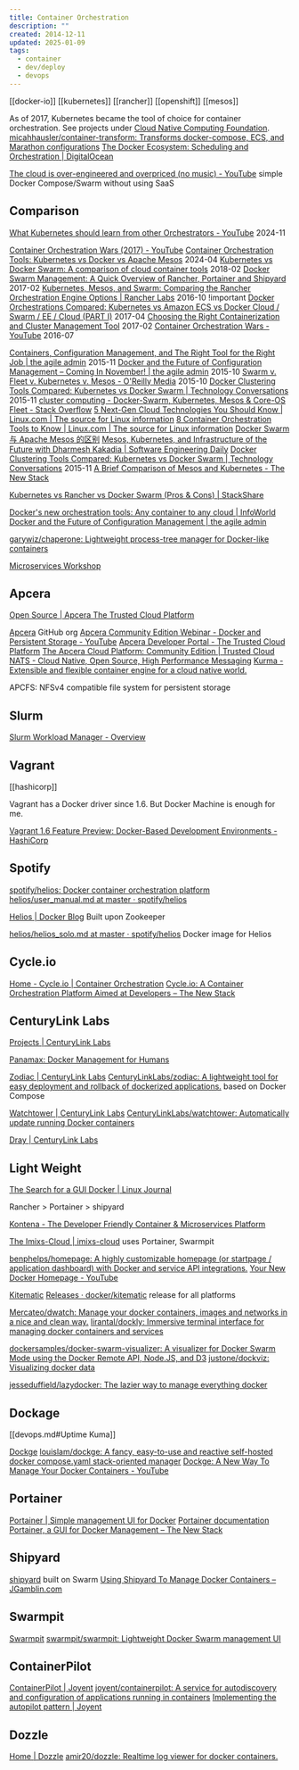 ```yaml
---
title: Container Orchestration
description: ""
created: 2014-12-11
updated: 2025-01-09
tags:
  - container
  - dev/deploy
  - devops
---
```


[[docker-io]]
[[kubernetes]]
[[rancher]]
[[openshift]]
[[mesos]]

As of 2017, Kubernetes became the tool of choice for container orchestration.
See projects under [Cloud Native Computing Foundation](https://www.cncf.io/projects/).
[micahhausler/container-transform: Transforms docker-compose, ECS, and Marathon configurations](https://github.com/micahhausler/container-transform)
[The Docker Ecosystem: Scheduling and Orchestration | DigitalOcean](https://www.digitalocean.com/community/tutorials/the-docker-ecosystem-scheduling-and-orchestration)

[The cloud is over-engineered and overpriced (no music) - YouTube](https://www.youtube.com/watch?v=jFrGhodqC08) simple Docker Compose/Swarm without using SaaS

## Comparison

[What Kubernetes should learn from other Orchestrators - YouTube](https://www.youtube.com/watch?v=9N9IOpyl3v8) 2024-11

[Container Orchestration Wars (2017) - YouTube](https://www.youtube.com/watch?v=NRZ6N4e-Mko)
[Container Orchestration Tools: Kubernetes vs Docker vs Apache Mesos](https://www.itprotoday.com/containerization/comparing-container-orchestration-tools-kubernetes-docker-swarm-apache-mesos) 2024-04
[Kubernetes vs Docker Swarm: A comparison of cloud container tools](https://www.cbronline.com/in-depth/kubernetes-vs-docker-container-tools) 2018-02
[Docker Swarm Management: A Quick Overview of Rancher, Portainer and Shipyard](https://www.servethehome.com/docker-swarm-management-a-quick-overview-of-rancher-portainer-and-shipyard/) 2017-02
[Kubernetes, Mesos, and Swarm: Comparing the Rancher Orchestration Engine Options | Rancher Labs](http://rancher.com/comparing-rancher-orchestration-engine-options/) 2016-10 !important
[Docker Orchestrations Compared: Kubernetes vs Amazon ECS vs Docker Cloud / Swarm / EE / Cloud (PART I)](https://sematext.com/blog/2017/04/24/docker-orchestration-poll-kubernetes-swarm-amazon-ecs/) 2017-04
[Choosing the Right Containerization and Cluster Management Tool](https://blog.kublr.com/choosing-the-right-containerization-and-cluster-management-tool-fdfcec5700df) 2017-02
[Container Orchestration Wars - YouTube](https://www.youtube.com/watch?v=C_u4_l84ED8) 2016-07

[Containers, Configuration Management, and The Right Tool for the Right Job | the agile admin](http://theagileadmin.com/2015/11/10/containers-configuration-management-and-the-right-tool-for-the-right-job/) 2015-11
[Docker and the Future of Configuration Management – Coming In November! | the agile admin](http://theagileadmin.com/2015/10/29/docker-and-the-future-of-configuration-management-coming-in-november/) 2015-10
[Swarm v. Fleet v. Kubernetes v. Mesos - O'Reilly Media](https://www.oreilly.com/ideas/swarm-v-fleet-v-kubernetes-v-mesos) 2015-10
[Docker Clustering Tools Compared: Kubernetes vs Docker Swarm | Technology Conversations](http://technologyconversations.com/2015/11/04/docker-clustering-tools-compared-kubernetes-vs-docker-swarm/) 2015-11
[cluster computing - Docker-Swarm, Kubernetes, Mesos & Core-OS Fleet - Stack Overflow](http://stackoverflow.com/questions/27640633/docker-swarm-kubernetes-mesos-core-os-fleet)
[5 Next-Gen Cloud Technologies You Should Know | Linux.com | The source for Linux information](https://www.linux.com/news/5-next-gen-cloud-technologies-you-should-know)
[8 Container Orchestration Tools to Know | Linux.com | The source for Linux information](https://www.linux.com/news/8-open-source-container-orchestration-tools-know)
[Docker Swarm 与 Apache Mesos 的区别](http://www.infoq.com/cn/articles/difference-between-swarm-docker-and-mesos-apache)
[Mesos, Kubernetes, and Infrastructure of the Future with Dharmesh Kakadia | Software Engineering Daily](https://softwareengineeringdaily.com/2016/12/14/mesos-kubernetes-and-infrastructure-of-the-future-with-dharmesh-kakadia/)
[Docker Clustering Tools Compared: Kubernetes vs Docker Swarm | Technology Conversations](https://technologyconversations.com/2015/11/04/docker-clustering-tools-compared-kubernetes-vs-docker-swarm/) 2015-11
[A Brief Comparison of Mesos and Kubernetes - The New Stack](http://thenewstack.io/a-brief-comparison-of-mesos-and-kubernetes/)

[Kubernetes vs Rancher vs Docker Swarm (Pros & Cons) | StackShare](https://stackshare.io/stackups/kubernetes-vs-rancher-vs-docker-swarm)

[Docker's new orchestration tools: Any container to any cloud | InfoWorld](http://www.infoworld.com/article/2889317/application-virtualization/dockers-new-orchestration-tools-any-container-to-any-cloud.html)
[Docker and the Future of Configuration Management | the agile admin](http://theagileadmin.com/tag/dockercmroundup/)

[garywiz/chaperone: Lightweight process-tree manager for Docker-like containers](https://github.com/garywiz/chaperone)

[Microservices Workshop](http://vfarcic.github.io/ms-workshop/#/cover)

## Apcera

[Open Source | Apcera The Trusted Cloud Platform](https://www.apcera.com/open-source)

[Apcera](https://github.com/apcera) GitHub org
[Apcera Community Edition Webinar - Docker and Persistent Storage - YouTube](https://www.youtube.com/watch?v=WYETUXP_C5M)
[Apcera Developer Portal - The Trusted Cloud Platform](https://developer.apcera.com/)
[The Apcera Cloud Platform: Community Edition | Trusted Cloud](https://www.apcera.com/community-edition)
[NATS - Cloud Native, Open Source, High Performance Messaging](http://nats.io/)
[Kurma - Extensible and flexible container engine for a cloud native world.](http://kurma.io/)

APCFS: NFSv4 compatible file system for persistent storage

## Slurm

[Slurm Workload Manager - Overview](https://slurm.schedmd.com/overview.html)

## Vagrant

[[hashicorp]]

Vagrant has a Docker driver since 1.6. But Docker Machine is enough for me.

[Vagrant 1.6 Feature Preview: Docker-Based Development Environments - HashiCorp](https://www.hashicorp.com/blog/feature-preview-vagrant-1-6-docker-dev-environments.html)

## Spotify

[spotify/helios: Docker container orchestration platform](https://github.com/spotify/helios)
[helios/user_manual.md at master · spotify/helios](https://github.com/spotify/helios/blob/master/docs/user_manual.md)

[Helios | Docker Blog](https://blog.docker.com/tag/helios/)
Built upon Zookeeper

[helios/helios_solo.md at master · spotify/helios](https://github.com/spotify/helios/blob/master/docs/helios_solo.md)
Docker image for Helios

## Cycle.io

[Home - Cycle.io | Container Orchestration](https://cycle.io/)
[Cycle.io: A Container Orchestration Platform Aimed at Developers – The New Stack](https://thenewstack.io/cycle-io-a-container-orchestration-platform-aimed-at-developers/)

## CenturyLink Labs

[Projects | CenturyLink Labs](https://labs.ctl.io/projects/)

[Panamax: Docker Management for Humans](http://panamax.io/)

[Zodiac | CenturyLink Labs](https://labs.ctl.io/projects/zodiac/)
[CenturyLinkLabs/zodiac: A lightweight tool for easy deployment and rollback of dockerized applications.](https://github.com/CenturyLinkLabs/zodiac) based on Docker Compose

[Watchtower | CenturyLink Labs](https://labs.ctl.io/projects/watchtower/)
[CenturyLinkLabs/watchtower: Automatically update running Docker containers](https://github.com/CenturyLinkLabs/watchtower)

[Dray | CenturyLink Labs](https://labs.ctl.io/projects/dray/)

## Light Weight

[The Search for a GUI Docker | Linux Journal](https://www.linuxjournal.com/content/search-gui-docker)

Rancher > Portainer > shipyard

[Kontena - The Developer Friendly Container & Microservices Platform](https://www.kontena.io/)

[The Imixs-Cloud | imixs-cloud](https://imixs.github.io/imixs-cloud/) uses Portainer, Swarmpit

[benphelps/homepage: A highly customizable homepage (or startpage / application dashboard) with Docker and service API integrations.](https://github.com/benphelps/homepage)
[Your New Docker Homepage - YouTube](https://www.youtube.com/watch?v=o9SLve4wBPY)

[Kitematic](https://kitematic.com/)
[Releases · docker/kitematic](https://github.com/docker/kitematic/releases) release for all platforms

[Mercateo/dwatch: Manage your docker containers, images and networks in a nice and clean way.](https://github.com/Mercateo/dwatch)
[lirantal/dockly: Immersive terminal interface for managing docker containers and services](https://github.com/lirantal/dockly)

[dockersamples/docker-swarm-visualizer: A visualizer for Docker Swarm Mode using the Docker Remote API, Node.JS, and D3](https://github.com/dockersamples/docker-swarm-visualizer)
[justone/dockviz: Visualizing docker data](https://github.com/justone/dockviz)

[jesseduffield/lazydocker: The lazier way to manage everything docker](https://github.com/jesseduffield/lazydocker)

## Dockage

[[devops.md#Uptime Kuma]]

[Dockge](https://dockge.kuma.pet/)
[louislam/dockge: A fancy, easy-to-use and reactive self-hosted docker compose.yaml stack-oriented manager](https://github.com/louislam/dockge)
[Dockge: A New Way To Manage Your Docker Containers - YouTube](https://www.youtube.com/watch?v=E805XcbTzgY)

## Portainer

[Portainer | Simple management UI for Docker](https://portainer.io/)
[Portainer documentation](https://portainer.readthedocs.io/en/stable/)
[Portainer, a GUI for Docker Management – The New Stack](https://thenewstack.io/an-introduction-to-portainer-a-gui-for-docker-management/)

## Shipyard

[shipyard](http://shipyard-project.com/) built on Swarm
[Using Shipyard To Manage Docker Containers – JGamblin.com](http://jerrygamblin.com/2016/06/10/using-shipyard-to-manage-docker-containers/)

## Swarmpit

[Swarmpit](https://swarmpit.io/)
[swarmpit/swarmpit: Lightweight Docker Swarm management UI](https://github.com/swarmpit/swarmpit)

## ContainerPilot

[ContainerPilot | Joyent](https://www.joyent.com/containerpilot)
[joyent/containerpilot: A service for autodiscovery and configuration of applications running in containers](https://github.com/joyent/containerpilot)
[Implementing the autopilot pattern | Joyent](https://www.joyent.com/blog/applications-on-autopilot)

## Dozzle

[Home | Dozzle](https://dozzle.dev/)
[amir20/dozzle: Realtime log viewer for docker containers.](https://github.com/amir20/dozzle)
